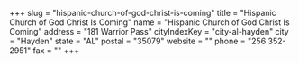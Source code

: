 +++
slug = "hispanic-church-of-god-christ-is-coming"
title = "Hispanic Church of God Christ Is Coming"
name = "Hispanic Church of God Christ Is Coming"
address = "181 Warrior Pass"
cityIndexKey = "city-al-hayden"
city = "Hayden"
state = "AL"
postal = "35079"
website = ""
phone = "256 352-2951"
fax = ""
+++
